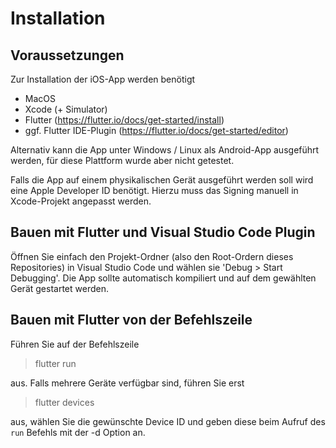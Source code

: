 # Installation

## Voraussetzungen

Zur Installation der iOS-App werden benötigt

- MacOS
- Xcode (+ Simulator)
- Flutter (https://flutter.io/docs/get-started/install)
- ggf. Flutter IDE-Plugin (https://flutter.io/docs/get-started/editor)

Alternativ kann die App unter Windows / Linux als Android-App ausgeführt werden, für diese Plattform wurde aber nicht getestet.

Falls die App auf einem physikalischen Gerät ausgeführt werden soll wird eine Apple Developer ID benötigt. Hierzu muss das Signing manuell in Xcode-Projekt angepasst werden.

## Bauen mit Flutter und Visual Studio Code Plugin

Öffnen Sie einfach den Projekt-Ordner (also den Root-Ordern dieses Repositories) in Visual Studio Code und wählen sie 'Debug > Start Debugging'. Die App sollte automatisch kompiliert und auf dem gewählten Gerät gestartet werden.

## Bauen mit Flutter von der Befehlszeile

Führen Sie auf der Befehlszeile 

> flutter run

aus. Falls mehrere Geräte verfügbar sind, führen Sie erst

> flutter devices

aus, wählen Sie die gewünschte Device ID und geben diese beim Aufruf des `run` Befehls mit der -d Option an.
